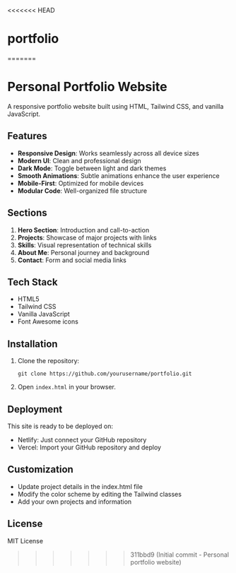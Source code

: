<<<<<<< HEAD
# portfolio
=======
# Personal Portfolio Website

A responsive portfolio website built using HTML, Tailwind CSS, and vanilla JavaScript.

## Features

- **Responsive Design**: Works seamlessly across all device sizes
- **Modern UI**: Clean and professional design
- **Dark Mode**: Toggle between light and dark themes
- **Smooth Animations**: Subtle animations enhance the user experience
- **Mobile-First**: Optimized for mobile devices
- **Modular Code**: Well-organized file structure

## Sections

1. **Hero Section**: Introduction and call-to-action
2. **Projects**: Showcase of major projects with links
3. **Skills**: Visual representation of technical skills
4. **About Me**: Personal journey and background
5. **Contact**: Form and social media links

## Tech Stack

- HTML5
- Tailwind CSS
- Vanilla JavaScript
- Font Awesome icons

## Installation

1. Clone the repository:
   ```
   git clone https://github.com/yourusername/portfolio.git
   ```

2. Open `index.html` in your browser.

## Deployment

This site is ready to be deployed on:
- Netlify: Just connect your GitHub repository
- Vercel: Import your GitHub repository and deploy

## Customization

- Update project details in the index.html file
- Modify the color scheme by editing the Tailwind classes
- Add your own projects and information

## License

MIT License 
>>>>>>> 311bbd9 (Initial commit - Personal portfolio website)
